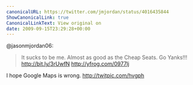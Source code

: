 ```yaml
---
canonicalURL: https://twitter.com/jmjordan/status/4016435844
ShowCanonicalLink: true
CanonicalLinkText: View original on
date: 2009-09-15T23:29:28+00:00
---
```

@jasonmjordan06:

> It sucks to be me. Almost as good as the Cheap Seats. Go Yanks!!!
> http://bit.ly/3rUwfN
>  http://yfrog.com/0977lj

I hope Google Maps is wrong.  http://twitpic.com/hvgph